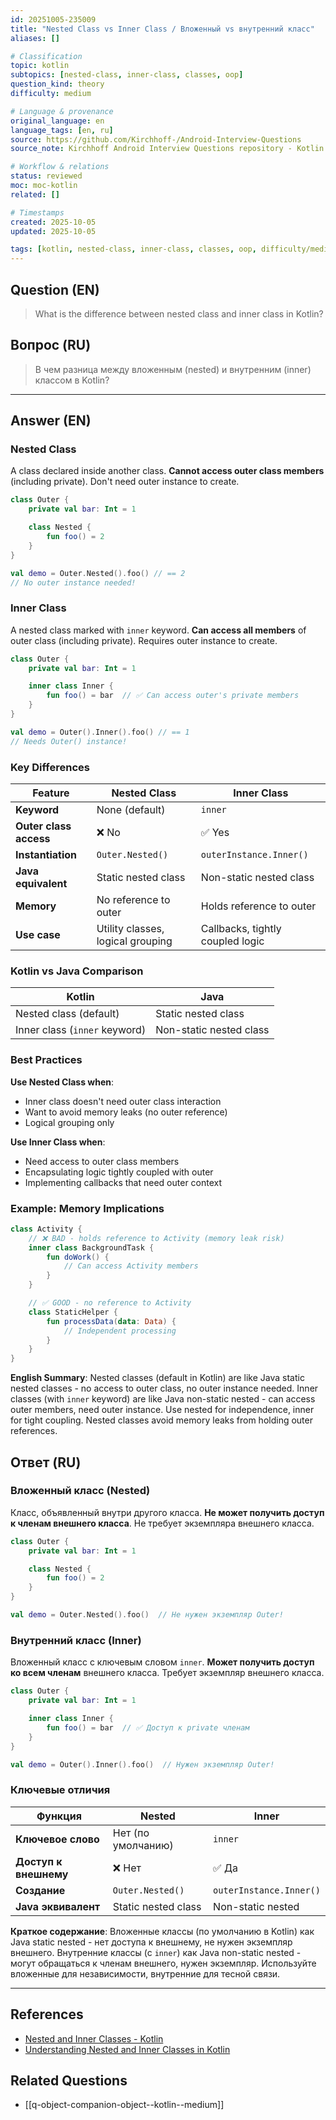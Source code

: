 ```yaml
---
id: 20251005-235009
title: "Nested Class vs Inner Class / Вложенный vs внутренний класс"
aliases: []

# Classification
topic: kotlin
subtopics: [nested-class, inner-class, classes, oop]
question_kind: theory
difficulty: medium

# Language & provenance
original_language: en
language_tags: [en, ru]
source: https://github.com/Kirchhoff-/Android-Interview-Questions
source_note: Kirchhoff Android Interview Questions repository - Kotlin Batch 2

# Workflow & relations
status: reviewed
moc: moc-kotlin
related: []

# Timestamps
created: 2025-10-05
updated: 2025-10-05

tags: [kotlin, nested-class, inner-class, classes, oop, difficulty/medium]
---
```

## Question (EN)
> What is the difference between nested class and inner class in Kotlin?
## Вопрос (RU)
> В чем разница между вложенным (nested) и внутренним (inner) классом в Kotlin?

---

## Answer (EN)

### Nested Class

A class declared inside another class. **Cannot access outer class members** (including private). Don't need outer instance to create.

```kotlin
class Outer {
    private val bar: Int = 1

    class Nested {
        fun foo() = 2
    }
}

val demo = Outer.Nested().foo() // == 2
// No outer instance needed!
```

### Inner Class

A nested class marked with `inner` keyword. **Can access all members** of outer class (including private). Requires outer instance to create.

```kotlin
class Outer {
    private val bar: Int = 1

    inner class Inner {
        fun foo() = bar  // ✅ Can access outer's private members
    }
}

val demo = Outer().Inner().foo() // == 1
// Needs Outer() instance!
```

### Key Differences

| Feature | Nested Class | Inner Class |
|---------|--------------|-------------|
| **Keyword** | None (default) | `inner` |
| **Outer class access** | ❌ No | ✅ Yes |
| **Instantiation** | `Outer.Nested()` | `outerInstance.Inner()` |
| **Java equivalent** | Static nested class | Non-static nested class |
| **Memory** | No reference to outer | Holds reference to outer |
| **Use case** | Utility classes, logical grouping | Callbacks, tightly coupled logic |

### Kotlin vs Java Comparison

| Kotlin | Java |
|--------|------|
| Nested class (default) | Static nested class |
| Inner class (`inner` keyword) | Non-static nested class |

### Best Practices

**Use Nested Class when**:
- Inner class doesn't need outer class interaction
- Want to avoid memory leaks (no outer reference)
- Logical grouping only

**Use Inner Class when**:
- Need access to outer class members
- Encapsulating logic tightly coupled with outer
- Implementing callbacks that need outer context

### Example: Memory Implications

```kotlin
class Activity {
    // ❌ BAD - holds reference to Activity (memory leak risk)
    inner class BackgroundTask {
        fun doWork() {
            // Can access Activity members
        }
    }

    // ✅ GOOD - no reference to Activity
    class StaticHelper {
        fun processData(data: Data) {
            // Independent processing
        }
    }
}
```

**English Summary**: Nested classes (default in Kotlin) are like Java static nested classes - no access to outer class, no outer instance needed. Inner classes (with `inner` keyword) are like Java non-static nested - can access outer members, need outer instance. Use nested for independence, inner for tight coupling. Nested classes avoid memory leaks from holding outer references.

## Ответ (RU)

### Вложенный класс (Nested)

Класс, объявленный внутри другого класса. **Не может получить доступ к членам внешнего класса**. Не требует экземпляра внешнего класса.

```kotlin
class Outer {
    private val bar: Int = 1

    class Nested {
        fun foo() = 2
    }
}

val demo = Outer.Nested().foo()  // Не нужен экземпляр Outer!
```

### Внутренний класс (Inner)

Вложенный класс с ключевым словом `inner`. **Может получить доступ ко всем членам** внешнего класса. Требует экземпляр внешнего класса.

```kotlin
class Outer {
    private val bar: Int = 1

    inner class Inner {
        fun foo() = bar  // ✅ Доступ к private членам
    }
}

val demo = Outer().Inner().foo()  // Нужен экземпляр Outer!
```

### Ключевые отличия

| Функция | Nested | Inner |
|---------|--------|-------|
| **Ключевое слово** | Нет (по умолчанию) | `inner` |
| **Доступ к внешнему** | ❌ Нет | ✅ Да |
| **Создание** | `Outer.Nested()` | `outerInstance.Inner()` |
| **Java эквивалент** | Static nested class | Non-static nested |

**Краткое содержание**: Вложенные классы (по умолчанию в Kotlin) как Java static nested - нет доступа к внешнему, не нужен экземпляр внешнего. Внутренние классы (с `inner`) как Java non-static nested - могут обращаться к членам внешнего, нужен экземпляр. Используйте вложенные для независимости, внутренние для тесной связи.

---

## References
- [Nested and Inner Classes - Kotlin](https://kotlinlang.org/docs/nested-classes.html)
- [Understanding Nested and Inner Classes in Kotlin](https://medium.com/@sandeepkella23/understanding-nested-and-inner-classes-in-kotlin-ae1c4d699053)

## Related Questions
- [[q-object-companion-object--kotlin--medium]]

